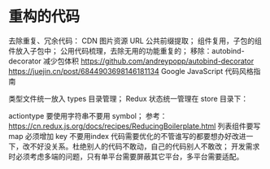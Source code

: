 # 重构的代码

去除重复、冗余代码：
CDN 图片资源 URL 公共前缀提取；
组件复用，子包的组件放入子包中；
公用代码梳理，去除无用的功能重复的；
移除：autobind-decorator 减少包体积 <https://github.com/andreypopp/autobind-decorator>
<https://juejin.cn/post/6844903698146181134> Google JavaScript 代码风格指南


类型文件统一放入 types 目录管理；
Redux 状态统一管理在 store 目录下：


actiontype 要使用字符串不要用 symbol； 参考：<https://cn.redux.js.org/docs/recipes/ReducingBoilerplate.html>
列表组件要写 map 必须增加 key 不要用index
代码需要优化的不管谁写的都要想办好改进一下，改不好没关系。杜绝别人的代码不敢动，自己的代码别人不敢改；
开发需求时必须考虑多端的问题，只有单平台需要屏蔽其它平台，多平台需要适配。